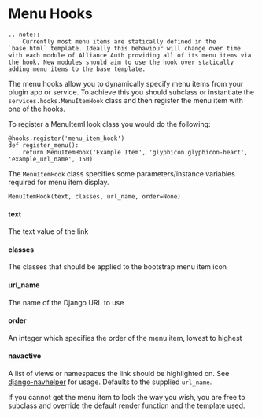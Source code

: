 # Menu Hooks

```eval_rst
.. note::
    Currently most menu items are statically defined in the `base.html` template. Ideally this behaviour will change over time with each module of Alliance Auth providing all of its menu items via the hook. New modules should aim to use the hook over statically adding menu items to the base template.
```

The menu hooks allow you to dynamically specify menu items from your plugin app or service. To achieve this you should subclass or instantiate the `services.hooks.MenuItemHook` class and then register the menu item with one of the hooks.

To register a MenuItemHook class you would do the following:

    @hooks.register('menu_item_hook')
    def register_menu():
        return MenuItemHook('Example Item', 'glyphicon glyphicon-heart', 'example_url_name', 150)
        
        
The `MenuItemHook` class specifies some parameters/instance variables required for menu item display.

`MenuItemHook(text, classes, url_name, order=None)`

#### text
The text value of the link
#### classes
The classes that should be applied to the bootstrap menu item icon
#### url_name
The name of the Django URL to use
#### order
An integer which specifies the order of the menu item, lowest to highest
#### navactive
A list of views or namespaces the link should be highlighted on. See [django-navhelper](https://github.com/geelweb/django-navhelper#navactive) for usage. Defaults to the supplied `url_name`.

If you cannot get the menu item to look the way you wish, you are free to subclass and override the default render function and the template used.
